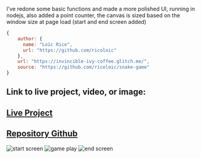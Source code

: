 I've redone some basic functions and made a more polished UI, running in nodejs, also added a point counter, the canvas is sized based on the window size at page load (start and end screen added)
```js
{
    author: {
      name: "Loïc Rico",
      url: "https://github.com/ricoloic"
    },
    url: "https://invincible-ivy-coffee.glitch.me/",
    source: "https://github.com/ricoloic/snake-game"
}
```
**Link to live project, video, or image:**
-
## [Live Project](https://snake-game-rico.glitch.me/)
## [Repository Github](https://github.com/ricoloic/snake-game)

![start screen](https://imgur.com/wOtbADr.png)
![game play](https://imgur.com/rPBWZXF.png)
![end screen](https://imgur.com/jfo5NN8.png)
